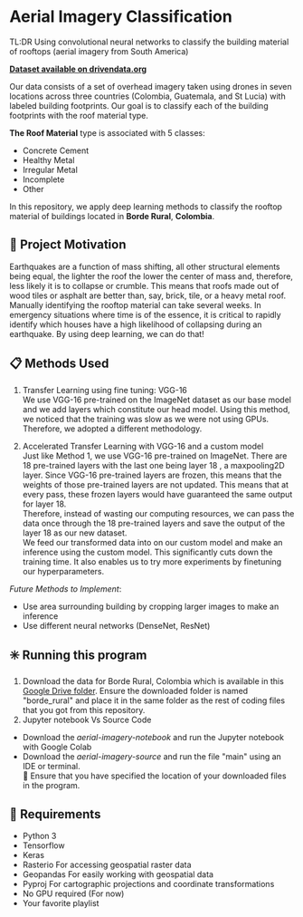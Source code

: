 # Aerial Imagery Classification
TL:DR Using convolutional neural networks to classify the building material of rooftops (aerial imagery from South America)

[**Dataset available on drivendata.org**](https://www.drivendata.org/competitions/58/disaster-response-roof-type/page/142/)

Our data consists of a set of overhead imagery taken using drones in seven locations across three countries (Colombia, Guatemala, and St Lucia) with labeled building footprints. Our goal is to classify each of the building footprints with the roof material type. 

**The Roof Material** type is associated with 5 classes:

*   Concrete Cement
*   Healthy Metal
*   Irregular Metal
*   Incomplete
*   Other

In this repository, we apply deep learning methods to classify the rooftop material of buildings located in **Borde Rural**, **Colombia**.

## :information_desk_person: Project Motivation

Earthquakes are a function of mass shifting, all other structural elements being equal, the lighter the roof the lower the center of mass and, therefore, less likely it is to collapse or crumble. This means that roofs made out of wood tiles or asphalt are better than, say, brick, tile, or a heavy metal roof. Manually identifying the rooftop material can take several weeks. In emergency situations where time is of the essence, it is critical to rapidly identify which houses have a high likelihood of collapsing during an earthquake. By using deep learning, we can do that!



## :clipboard: Methods Used
1. Transfer Learning using fine tuning: VGG-16 <br>
 We use VGG-16 pre-trained on the ImageNet dataset as our base model and we add layers which constitute our head model.
 Using this method, we noticed that the training was slow as we were not using GPUs. Therefore, we adopted a different methodology.

2. Accelerated Transfer Learning with VGG-16 and a custom model <br>
  Just like Method 1, we use VGG-16 pre-trained on ImageNet. There are 18 pre-trained layers with the last one being layer 18 ,   a maxpooling2D layer. Since VGG-16 pre-trained layers are frozen, this means that the weights of those pre-trained layers are   not updated. This means that at every pass, these frozen layers would have guaranteed the same output for layer 18.<br>
  Therefore, instead of wasting our computing resources, we can pass the data once through the 18 pre-trained layers and save     the output of the layer 18 as our new dataset. <br>
  We feed our transformed data into on our custom model and make an inference using the custom model. This significantly cuts     down the training time. It also enables us to try more experiments by finetuning our hyperparameters. 


*Future Methods to Implement*:
  * Use area surrounding building by cropping larger images to make an inference
  * Use different neural networks (DenseNet, ResNet)

## :eight_spoked_asterisk: Running this program

1. Download the data for Borde Rural, Colombia which is available in this [Google Drive folder](https://drive.google.com/drive/folders/1aaBw9ImjmQ_WFaIIITBrgJtOSvgfh9tY?usp=sharing). Ensure the downloaded folder is named "borde_rural" and place it in the same folder as the rest of coding files that you got from this repository.
2.  Jupyter notebook Vs Source Code
  * Download the *aerial-imagery-notebook* and run the Jupyter notebook with Google Colab
  * Download the *aerial-imagery-source* and run the file "main" using an IDE or terminal.<br>
  :name_badge: Ensure that you have specified the location of your downloaded files in the program.


## :tea: Requirements
* Python 3
* Tensorflow 
* Keras
* Rasterio  For accessing geospatial raster data
* Geopandas For easily working with geospatial data 
* Pyproj    For cartographic projections and coordinate transformations
* No GPU required (For now)
* Your favorite playlist
